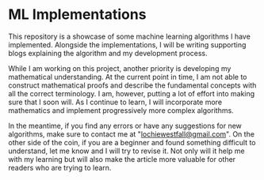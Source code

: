 # ML Implementations

This repository is a showcase of some machine learning algorithms I have implemented. Alongside the implementations, I will be writing supporting blogs explaining the algorithm and my development process.

While I am working on this project, another priority is developing my mathematical understanding. At the current point in time, I am not able to construct mathematical proofs and describe the fundamental concepts with all the correct terminology. I am, however, putting a lot of effort into making sure that I soon will. As I continue to learn, I will incorporate more mathematics and implement progressively more complex algorithms.

In the meantime, if you find any errors or have any suggestions for new algorithms, make sure to contact me at "lochiewestfall@gmail.com". On the other side of the coin, if you are a beginner and found something difficult to understand, let me know and I will try to revise it. Not only will it help me with my learning but will also make the article more valuable for other readers who are trying to learn. 

